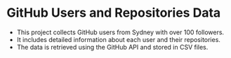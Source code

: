 # GitHub Users and Repositories Data

- This project collects GitHub users from Sydney with over 100 followers.
- It includes detailed information about each user and their repositories.
- The data is retrieved using the GitHub API and stored in CSV files.

